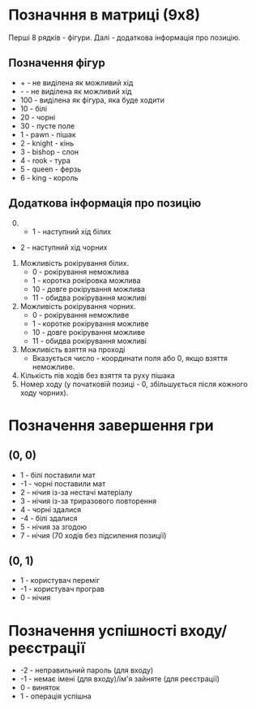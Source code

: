 # Позначння в матриці (9х8)

Перші 8 рядків - фігури.
Далі - додаткова інформація про позицію.

## Позначення фігур
+ \+ - не виділена як можливий хід
+ \- - не виділена як можливий хід
+ 100 - виділена як фігура, яка буде ходити
+ 10 - білі
+ 20 - чорні
+ 30 - пусте поле
+ 1 - pawn - пішак
+ 2 - knight - кінь
+ 3 - bishop - слон
+ 4 - rook - тура
+ 5 - queen - ферзь
+ 6 - king - король

## Додаткова інформація про позицію
0. + 1 - наступний хід білих
+ 2 - наступний хід чорних
1. Можливість рокірування білих.
    + 0 - рокірування неможлива
    + 1 - коротка рокіровка можлива
    + 10 - довге рокірування можлива
    + 11 - обидва рокірування можливі
2. Можливість рокірування чорних.
    + 0 - рокірування неможливе
    + 1 - коротке рокірування можливе
    + 10 - довге рокірування можливе
    + 11 - обидва рокірування можливі
3. Можливість взяття на проході
    + Вказується число - координати поля або 0, якщо взяття неможливе.
4. Кількість пів ходів без взяття та руху пішака
5. Номер ходу (у початковій позиці - 0, збільшується після кожного ходу чорних).
    
# Позначення завершення гри
## (0, 0)
+ 1 - білі поставили мат
+ -1 - чорні поставили мат
+ 2 - нічия із-за нестачі матеріалу
+ 3 - нічия із-за триразового повторення
+ 4 - чорні здалися
+ -4 - білі здалися
+ 5 - нічия за згодою
+ 7 - нічия (70 ходів без підсилення позиції)
## (0, 1)
+ 1 - користувач переміг
+ -1 - користувач програв
+ 0 - нічия

# Позначення успішності входу/реєстрації
+ -2 - неправильний пароль (для входу)
+ -1 - немає імені (для входу)/ім'я зайняте (для реєстрації)
+ 0 - виняток
+ 1 - операція успішна